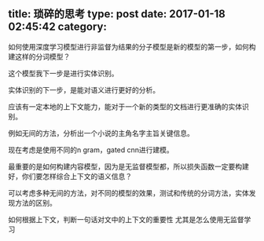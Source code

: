 title: 琐碎的思考
type: post
date: 2017-01-18 02:45:42
category: 
---

如何使用深度学习模型进行非监督为结果的分子模型是新的模型的第一步，如何构建这样的分词模型？

这个模型我下一步是进行实体识别。

实体识别的下一步，是能对语义进行更好的分析。

应该有一定本地的上下文能力，能对于一个新的类型的文档进行更准确的实体识别。

例如无间的方法，分析出一个小说的主角名字主旨关键信息。

现在考虑是使用不同的n gram，gated cnn进行建模。

最重要的是如何构建内容模型，因为是无监督模型都，所以损失函数一定要构建好，你们要怎样综合上下文的语义信息？

可以考虑多种无间的方法，对不同的模型的效果，测试和传统的分词方法，实体发现方法的区别。

如何根据上下文，判断一句话对文中的上下文的重要性
尤其是怎么使用无监督学习